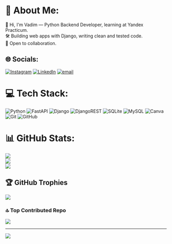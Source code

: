 # 💫 About Me:
👋 Hi, I'm Vadim — Python Backend Developer, learning at Yandex Practicum.<br>🛠️ Building web apps with Django, writing clean and tested code.<br>🚀 Open to collaboration.


## 🌐 Socials:
[![Instagram](https://img.shields.io/badge/Instagram-%23E4405F.svg?logo=Instagram&logoColor=white)](https://instagram.com/@vadim12.11) [![LinkedIn](https://img.shields.io/badge/LinkedIn-%230077B5.svg?logo=linkedin&logoColor=white)](https://linkedin.com/in/vadim-khalin-30134b351) [![email](https://img.shields.io/badge/Email-D14836?logo=gmail&logoColor=white)](mailto:khalinvadim3@gmail.com) 

# 💻 Tech Stack:
![Python](https://img.shields.io/badge/python-3670A0?style=for-the-badge&logo=python&logoColor=ffdd54) ![FastAPI](https://img.shields.io/badge/FastAPI-005571?style=for-the-badge&logo=fastapi) ![Django](https://img.shields.io/badge/django-%23092E20.svg?style=for-the-badge&logo=django&logoColor=white) ![DjangoREST](https://img.shields.io/badge/DJANGO-REST-ff1709?style=for-the-badge&logo=django&logoColor=white&color=ff1709&labelColor=gray) ![SQLite](https://img.shields.io/badge/sqlite-%2307405e.svg?style=for-the-badge&logo=sqlite&logoColor=white) ![MySQL](https://img.shields.io/badge/mysql-4479A1.svg?style=for-the-badge&logo=mysql&logoColor=white) ![Canva](https://img.shields.io/badge/Canva-%2300C4CC.svg?style=for-the-badge&logo=Canva&logoColor=white) ![Git](https://img.shields.io/badge/git-%23F05033.svg?style=for-the-badge&logo=git&logoColor=white) ![GitHub](https://img.shields.io/badge/github-%23121011.svg?style=for-the-badge&logo=github&logoColor=white)
# 📊 GitHub Stats:
![](https://github-readme-stats.vercel.app/api?username=GohubSilently&theme=blue_navy&hide_border=false&include_all_commits=false&count_private=false)<br/>
![](https://nirzak-streak-stats.vercel.app/?user=GohubSilently&theme=blue_navy&hide_border=false)<br/>
![](https://github-readme-stats.vercel.app/api/top-langs/?username=GohubSilently&theme=blue_navy&hide_border=false&include_all_commits=false&count_private=false&layout=compact)

## 🏆 GitHub Trophies
![](https://github-profile-trophy.vercel.app/?username=GohubSilently&theme=blue_navy&no-frame=false&no-bg=true&margin-w=4)

### 🔝 Top Contributed Repo
![](https://github-contributor-stats.vercel.app/api?username=GohubSilently&limit=5&theme=blue_navy&combine_all_yearly_contributions=true)

---
[![](https://visitcount.itsvg.in/api?id=GohubSilently&icon=5&color=1)](https://visitcount.itsvg.in)

<!-- Proudly created with GPRM ( https://gprm.itsvg.in ) -->

